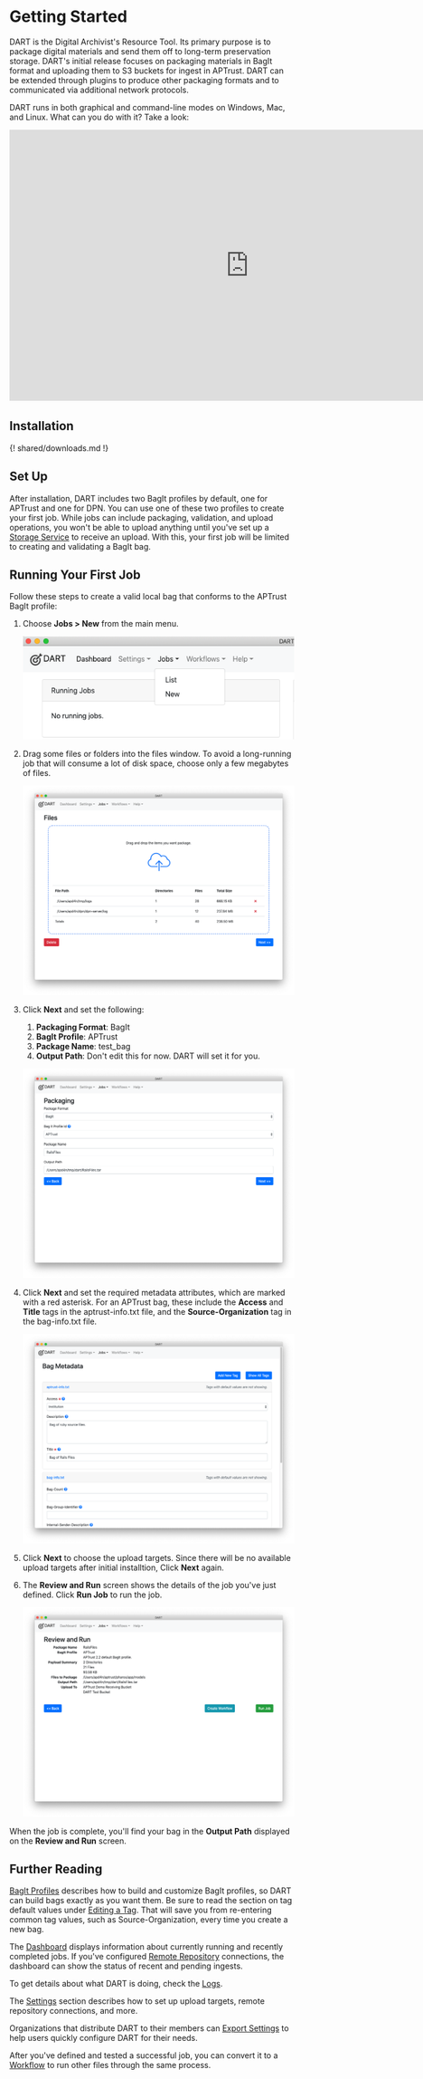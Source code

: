 # Getting Started

DART is the Digital Archivist's Resource Tool. Its primary purpose is to package digital materials and send them off to long-term preservation storage. DART's initial release focuses on packaging materials in BagIt format and uploading them to S3 buckets for ingest in APTrust. DART can be extended through plugins to produce other packaging formats and to communicated via additional network protocols.

DART runs in both graphical and command-line modes on Windows, Mac, and Linux. What can you do with it? Take a look:

<iframe width="845" height="479" src="https://www.youtube.com/embed/_ga9XfuyO-I" frameborder="0" allow="accelerometer; autoplay; clipboard-write; encrypted-media; gyroscope; picture-in-picture" allowfullscreen></iframe>

## Installation

{! shared/downloads.md !}

## Set Up

After installation, DART includes two BagIt profiles by default, one for APTrust and one for DPN. You can use one of these two profiles to create your first job. While jobs can include packaging, validation, and upload operations, you won't be able to upload anything until you've set up a [Storage Service](settings/storage_services.md) to receive an upload. With this, your first job will be limited to creating and validating a BagIt bag.

## Running Your First Job

Follow these steps to create a valid local bag that conforms to the APTrust BagIt profile:

1. Choose __Jobs &gt; New__ from the main menu.

    ![New job](../img/getting_started/new_job.png)

2. Drag some files or folders into the files window. To avoid a long-running job that will consume a lot of disk space, choose only a few megabytes of files.

    ![Job files](../img/jobs/files.png)

3. Click __Next__ and set the following:

    1. __Packaging Format__: BagIt
    1. __BagIt Profile__: APTrust
    1. __Package Name__: test_bag
    1. __Output Path__: Don't edit this for now. DART will set it for you.

    ![Job packaging](../img/jobs/packaging.png)

4. Click __Next__ and set the required metadata attributes, which are marked with a red asterisk. For an APTrust bag, these include the __Access__ and __Title__ tags in the aptrust-info.txt file, and the __Source-Organization__ tag in the bag-info.txt file.

    ![Job metadata](../img/jobs/metadata.png)

5. Click __Next__ to choose the upload targets. Since there will be no available upload targets after initial installtion, Click __Next__ again.

6. The __Review and Run__ screen shows the details of the job you've just defined. Click __Run Job__ to run the job.

    ![Job run](../img/jobs/run.png)

When the job is complete, you'll find your bag in the __Output Path__ displayed on the __Review and Run__ screen.

## Further Reading

[BagIt Profiles](bagit/index.md) describes how to build and customize BagIt profiles, so DART can build bags exactly as you want them. Be sure to read the section on tag default values under [Editing a Tag](bagit/customizing.md#editing-a-tag). That will save you from re-entering common tag values, such as Source-Organization, every time you create a new bag.

The [Dashboard](dashboard.md) displays information about currently running and recently completed jobs. If you've configured [Remote Repository](settings/remote_repositories.md) connections, the dashboard can show the status of recent and pending ingests.

To get details about what DART is doing, check the [Logs](logs.md).

The [Settings](settings/index.md) section describes how to set up upload targets, remote repository connections, and more.

Organizations that distribute DART to their members can [Export Settings](settings/index.md) to help users quickly configure DART for their needs.

After you've defined and tested a successful job, you can convert it to a [Workflow](workflows/index.md) to run other files through the same process.
